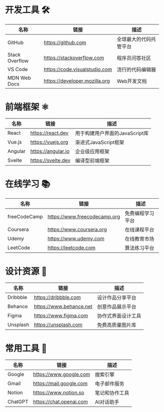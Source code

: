 # 开发工具 🛠️

| 名称 | 链接 | 描述 |
|------|------|------|
| GitHub | https://github.com | 全球最大的代码托管平台 |
| Stack Overflow | https://stackoverflow.com | 程序员问答社区 |
| VS Code | https://code.visualstudio.com | 流行的代码编辑器 |
| MDN Web Docs | https://developer.mozilla.org | Web开发文档 |

# 前端框架 ⚛️

| 名称 | 链接 | 描述 |
|------|------|------|
| React | https://react.dev | 用于构建用户界面的JavaScript库 |
| Vue.js | https://vuejs.org | 渐进式JavaScript框架 |
| Angular | https://angular.io | 企业级应用框架 |
| Svelte | https://svelte.dev | 编译型前端框架 |

# 在线学习 📚

| 名称 | 链接 | 描述 |
|------|------|------|
| freeCodeCamp | https://www.freecodecamp.org | 免费编程学习平台 |
| Coursera | https://www.coursera.org | 在线课程平台 |
| Udemy | https://www.udemy.com | 在线教育市场 |
| LeetCode | https://leetcode.com | 算法练习平台 |

# 设计资源 🎨

| 名称 | 链接 | 描述 |
|------|------|------|
| Dribbble | https://dribbble.com | 设计作品分享平台 |
| Behance | https://www.behance.net | 创意作品展示平台 |
| Figma | https://www.figma.com | 协作式界面设计工具 |
| Unsplash | https://unsplash.com | 免费高质量图片库 |

# 常用工具 🔧

| 名称 | 链接 | 描述 |
|------|------|------|
| Google | https://www.google.com | 搜索引擎 |
| Gmail | https://mail.google.com | 电子邮件服务 |
| Notion | https://www.notion.so | 笔记和协作工具 |
| ChatGPT | https://chat.openai.com | AI对话助手 |
